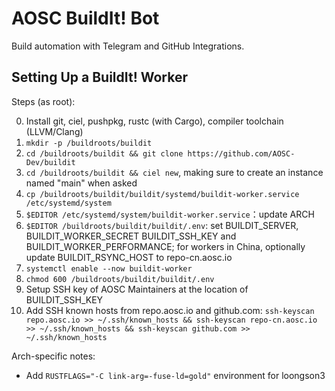 # AOSC BuildIt! Bot

Build automation with Telegram and GitHub Integrations.

## Setting Up a BuildIt! Worker

Steps (as root):

0. Install git, ciel, pushpkg, rustc (with Cargo), compiler toolchain (LLVM/Clang)
1. `mkdir -p /buildroots/buildit`
2. `cd /buildroots/buildit && git clone https://github.com/AOSC-Dev/buildit`
3. `cd /buildroots/buildit && ciel new`, making sure to create an instance named "main" when asked
4. `cp /buildroots/buildit/buildit/systemd/buildit-worker.service /etc/systemd/system`
5. `$EDITOR /etc/systemd/system/buildit-worker.service`：update ARCH
6. `$EDITOR /buildroots/buildit/buildit/.env`: set BUILDIT_SERVER, BUILDIT_WORKER_SECRET BUILDIT_SSH_KEY and BUILDIT_WORKER_PERFORMANCE; for workers in China, optionally update BUILDIT_RSYNC_HOST to repo-cn.aosc.io
7. `systemctl enable --now buildit-worker`
8. `chmod 600 /buildroots/buildit/buildit/.env`
9. Setup SSH key of AOSC Maintainers at the location of BUILDIT_SSH_KEY
10. Add SSH known hosts from repo.aosc.io and github.com: `ssh-keyscan repo.aosc.io >> ~/.ssh/known_hosts && ssh-keyscan repo-cn.aosc.io >> ~/.ssh/known_hosts && ssh-keyscan github.com >> ~/.ssh/known_hosts`

Arch-specific notes:

- Add `RUSTFLAGS="-C link-arg=-fuse-ld=gold"` environment for loongson3
